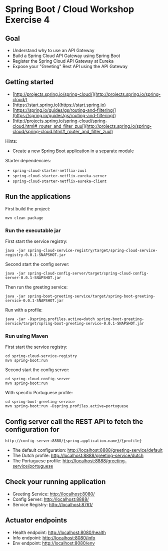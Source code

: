 # Spring Boot / Cloud Workshop Exercise 4

## Goal

* Understand why to use an API Gateway
* Build a Spring Cloud API Gateway using Spring Boot
* Register the Spring Cloud API Gateway at Eureka  
* Expose your "Greeting" Rest API using the API Gateway

## Getting started

* [http://projects.spring.io/spring-cloud/](http://projects.spring.io/spring-cloud/)
* [https://start.spring.io](https://start.spring.io)
* [https://spring.io/guides/gs/routing-and-filtering/](https://spring.io/guides/gs/routing-and-filtering/)
* [http://projects.spring.io/spring-cloud/spring-cloud.html#_router_and_filter_zuul](http://projects.spring.io/spring-cloud/spring-cloud.html#_router_and_filter_zuul)

Hints:

* Create a new Spring Boot application in a separate module

Starter dependencies:

* `spring-cloud-starter-netflix-zuul`
* `spring-cloud-starter-netflix-eureka-server`
* `spring-cloud-starter-netflix-eureka-client`

## Run the applications

First build the project:

```
mvn clean package
```

### Run the executable jar

First start the service registry: 

```
java -jar spring-cloud-service-registry/target/spring-cloud-service-registry-0.0.1-SNAPSHOT.jar
```

Second start the config server:

```
java -jar spring-cloud-config-server/target/spring-cloud-config-server-0.0.1-SNAPSHOT.jar
```

Then run the greeting service:

```
java -jar spring-boot-greeting-service/target/spring-boot-greeting-service-0.0.1-SNAPSHOT.jar
```

Run with a profile:

```
java -jar -Dspring.profiles.active=dutch spring-boot-greeting-service/target/spring-boot-greeting-service-0.0.1-SNAPSHOT.jar
```

### Run using Maven

First start the service registry:

```
cd spring-cloud-service-registry
mvn spring-boot:run
```

Second start the config server:

```
cd spring-cloud-config-server
mvn spring-boot:run
```

With specific Portuguese profile:

```
cd spring-boot-greeting-service
mvn spring-boot:run -Dspring.profiles.active=portuguese
```

## Config server call the REST API to fetch the configuration for 

`http://config-server:8888/{spring.application.name}/{profile}`

* The default configuration: [http://localhost:8888/greeting-service/default](http://localhost:8888/greeting-service/default)
* The Dutch profile: [http://localhost:8888/greeting-service/dutch](http://localhost:8888/greeting-service/dutch)
* The Portuguese profile: [http://localhost:8888/greeting-service/portuguese](http://localhost:8888/greeting-service/portuguese)

## Check your running application

* Greeting Service: [http://localhost:8080/](http://localhost:8080/)
* Config Server: [http://localhost:8888/](http://localhost:8888/)
* Service Registry: [http://localhost:8761/](http://localhost:8761/)

## Actuator endpoints

* Health endpoint: [http://localhost:8080/health](http://localhost:8080/health)
* Info endpoint: [http://localhost:8080/info](http://localhost:8080/info)
* Env endpoint: [http://localhost:8080/env](http://localhost:8080/env)

